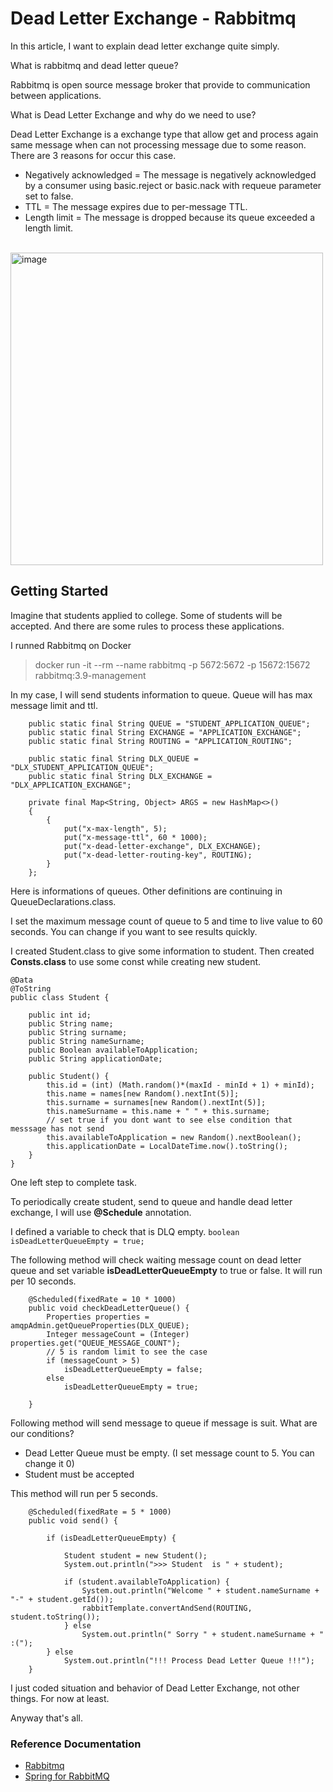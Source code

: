 # Dead Letter Exchange - Rabbitmq

In this article, I want to explain dead letter exchange quite simply.

What is rabbitmq and dead letter queue? 

Rabbitmq is open source message broker that provide to communication between applications.

What is Dead Letter Exchange and why do we need to use? 

Dead Letter Exchange is a exchange type that allow get and process again same message when can not processing message due to some reason.
There are 3 reasons for occur this case.
* Negatively acknowledged = The message is negatively acknowledged by a consumer using basic.reject or basic.nack with requeue parameter set to false. 
* TTL = The message expires due to per-message TTL.
* Length limit = The message is dropped because its queue exceeded a length limit.

<br>
<img src="https://github.com/melihhtasci/dead-letter-exchange/tree/main/doc_images/dead-letter-exchange.png?raw=true" alt="image" width="500"/>

## Getting Started

Imagine that students applied to college. Some of students will be accepted.
And there are some rules to process these applications.


I runned Rabbitmq on Docker

>docker run -it --rm --name rabbitmq -p 5672:5672 -p 15672:15672 rabbitmq:3.9-management

In my case, I will send students information to queue. Queue will has max message limit and ttl.

```
    public static final String QUEUE = "STUDENT_APPLICATION_QUEUE";
    public static final String EXCHANGE = "APPLICATION_EXCHANGE";
    public static final String ROUTING = "APPLICATION_ROUTING";

    public static final String DLX_QUEUE = "DLX_STUDENT_APPLICATION_QUEUE";
    public static final String DLX_EXCHANGE = "DLX_APPLICATION_EXCHANGE";

    private final Map<String, Object> ARGS = new HashMap<>()
    {
        {
            put("x-max-length", 5);
            put("x-message-ttl", 60 * 1000);
            put("x-dead-letter-exchange", DLX_EXCHANGE);
            put("x-dead-letter-routing-key", ROUTING);
        }
    };
```
Here is informations of queues. Other definitions are continuing in QueueDeclarations.class.

I set the maximum message count of queue to 5 and time to live value to 60 seconds.
You can change if you want to see results quickly.

I created Student.class to give some information to student.
Then created **Consts.class** to use some const while creating new student. 

```
@Data
@ToString
public class Student {

    public int id;
    public String name;
    public String surname;
    public String nameSurname;
    public Boolean availableToApplication;
    public String applicationDate;

    public Student() {
        this.id = (int) (Math.random()*(maxId - minId + 1) + minId);
        this.name = names[new Random().nextInt(5)];
        this.surname = surnames[new Random().nextInt(5)];
        this.nameSurname = this.name + " " + this.surname;
        // set true if you dont want to see else condition that messsage has not send
        this.availableToApplication = new Random().nextBoolean();
        this.applicationDate = LocalDateTime.now().toString();
    }
}
```
One left step to complete task.

To periodically create student, send to queue and handle dead letter exchange, 
I will use **@Schedule** annotation.

I defined a variable to check that is DLQ empty.
``
boolean isDeadLetterQueueEmpty = true;
 ``

The following method will check waiting message count on dead letter queue
and set variable **isDeadLetterQueueEmpty** to true or false. It will run per 10 seconds.

```
    @Scheduled(fixedRate = 10 * 1000)
    public void checkDeadLetterQueue() {
        Properties properties = amqpAdmin.getQueueProperties(DLX_QUEUE);
        Integer messageCount = (Integer) properties.get("QUEUE_MESSAGE_COUNT");
        // 5 is random limit to see the case
        if (messageCount > 5)
            isDeadLetterQueueEmpty = false;
        else
            isDeadLetterQueueEmpty = true;

    }
```
Following method will send message to queue if message is suit. What are our conditions?

* Dead Letter Queue must be empty. (I set message count to 5. You can change it 0)
* Student must be accepted

This method will run per 5 seconds. 

```
    @Scheduled(fixedRate = 5 * 1000)
    public void send() {

        if (isDeadLetterQueueEmpty) {
            
            Student student = new Student();
            System.out.println(">>> Student  is " + student);
            
            if (student.availableToApplication) {
                System.out.println("Welcome " + student.nameSurname + "-" + student.getId());
                rabbitTemplate.convertAndSend(ROUTING, student.toString());
            } else
                System.out.println(" Sorry " + student.nameSurname + " :(");
        } else
            System.out.println("!!! Process Dead Letter Queue !!!");
    }
```

I just coded situation and behavior of Dead Letter Exchange, not other things. For now at least. 

Anyway that's all. 


### Reference Documentation

* [Rabbitmq](https://www.rabbitmq.com/dlx.html)
* [Spring for RabbitMQ](https://docs.spring.io/spring-boot/docs/2.7.4/reference/htmlsingle/#messaging.amqp)

